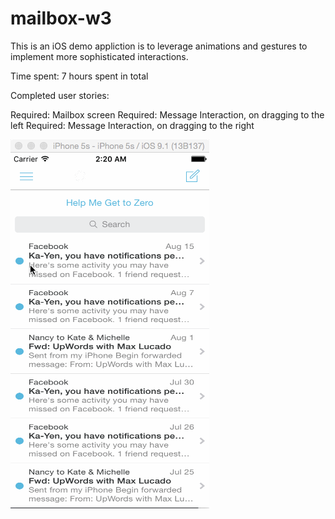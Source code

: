 # mailbox-w3

This is an iOS demo appliction is to leverage animations and gestures to implement more sophisticated interactions.

Time spent: 7 hours spent in total

Completed user stories:

 Required: Mailbox screen
 Required: Message Interaction, on dragging to the left
 Required: Message Interaction, on dragging to the right
 
 ![Video Walkthrough](mailbox-w3.gif)
 